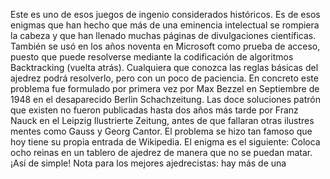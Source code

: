 Este es uno de esos juegos de ingenio considerados históricos. Es de esos
enigmas que han hecho que más de una eminencia intelectual se rompiera la cabeza y
que han llenado muchas páginas de divulgaciones científicas.
También se usó en los años noventa en Microsoft como prueba de acceso, puesto
que puede resolverse mediante la codificación de algoritmos Backtracking (vuelta
atrás).
Cualquiera que conozca las reglas básicas del ajedrez podrá resolverlo, pero con
un poco de paciencia.
En concreto este problema fue formulado por primera vez por Max Bezzel en
Septiembre de 1948 en el desaparecido Berlin Schachzeitung. Las doce soluciones
patrón que existen no fueron publicadas hasta dos años más tarde por Franz Nauck en
el Leipzig Ilustrierte Zeitung, antes de que fallaran otras ilustres mentes como Gauss
y Georg Cantor. El problema se hizo tan famoso que hoy tiene su propia entrada de
Wikipedia.
El enigma es el siguiente:
Coloca ocho reinas en un tablero de ajedrez de manera que no se puedan matar.
¡Así de simple!
Nota para los mejores ajedrecistas: hay más de una
